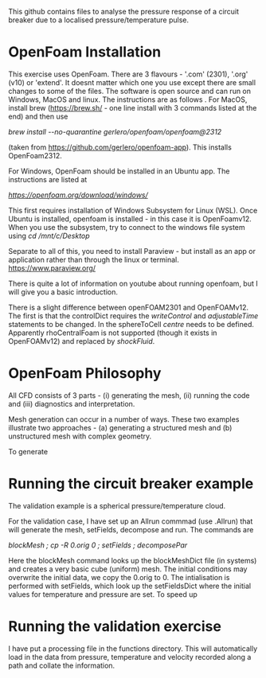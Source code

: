 This github contains files to analyse the pressure response of a circuit breaker due to a localised pressure/temperature pulse.


# OpenFoam Installation

This exercise uses OpenFoam. There are 3 flavours - '.com' (2301), '.org' (v10) or 'extend'. It doesnt matter which one you use except
there are small changes to some of the files. The software is open source and can run on Windows, MacOS and linux. The instructions are as follows
.
For MacOS, install brew (https://brew.sh/ - one line install with 3 commands listed at the end) and then use 

_brew install --no-quarantine gerlero/openfoam/openfoam@2312_

(taken from https://github.com/gerlero/openfoam-app). This installs OpenFoam2312.

For Windows, OpenFoam should be installed in an Ubuntu app. The instructions are listed at

_https://openfoam.org/download/windows/_

This first requires installation of Windows Subsystem for Linux (WSL).  Once Ubuntu is installed, openfoam is installed - in this case it is OpenFoamv12. When you use the subsystem, try to connect to the windows file system using _cd /mnt/c/Desktop_

Separate to all of this, you need to install Paraview - but install as an app or application rather than through the linux or terminal. https://www.paraview.org/

There is quite a lot of information on youtube about running openfoam, but I will give you a basic introduction.

There is a slight difference between openFOAM2301 and OpenFOAMv12. The first is that the controlDict requires the _writeControl_ and _adjustableTime_ statements to be changed. In the sphereToCell _centre_ needs to be defined. Apparently rhoCentralFoam is not supported (though it exists in OpenFOAMv12) and replaced by _shockFluid_.

# OpenFoam Philosophy

All CFD consists of 3 parts - (i) generating the mesh, (ii) running the code and (iii) diagnostics and interpretation.

Mesh generation can occur in a number of ways. These two examples illustrate two approaches - (a) generating a structured mesh and (b) unstructured mesh with complex geometry.

To generate


# Running the circuit breaker example

The validation example is a spherical pressure/temperature cloud.

For the validation case, I have set up an Allrun commmad (use .Allrun) that will generate the mesh, setFields, decompose and run. The commands are 

_blockMesh ; cp -R 0.orig 0 ; setFields ;  decomposePar_

Here the blockMesh command looks up the blockMeshDict file (in systems) and creates a very basic cube (uniform) mesh. The initial conditions may overwrite the initial data, we copy the 0.orig to 0.
The intialisation is performed with setFields, which look up the setFieldsDict where the initial values for temperature and pressure are set. To speed up 


# Running the validation exercise

I have put a processing file in the functions directory. This will automatically load in the data from pressure, temperature and velocity recorded along a path and collate the information.

